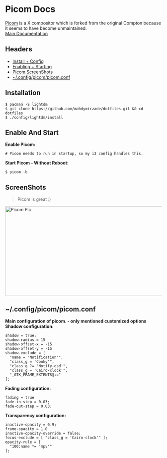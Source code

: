 # Picom Docs
[Picom](https://github.com/yshui/picom) is a X compositor which is forked from the original Compton because it seems to have become unmaintained.<br/>
[Main Documentation](https://github.com/yshui/picom/blob/next/README.md)

## Headers
- [Install + Config](#installation)
- [Enabling + Starting](#enable-and-start)
- [Picom ScreenShots](#screenshots)
- [~/.config/picom/picom.conf](#configpicompicomconf)

## Installation
```
$ pacman -S lightdm
$ git clone https://github.com/mahdymirzade/dotfiles.git && cd dotfiles
$ ./config/lightdm/install
```

## Enable And Start
**Enable Picom:**
```
# Picom needs to run in startup, so my i3 config handles this.
```
**Start Picom - Without Reboot:**
```
$ picom -b
```

## ScreenShots
> Picom is great :)

<img src="https://raw.githubusercontent.com/mahdymirzade/mahdymirzade/main/assets/dotfiles/picom.png" alt="Picom Pic" width="512" height="288">

## ~/.config/picom/picom.conf
**Main configuration of picom. - only mentioned customized options**
**Shadow configuration:**
```
shadow = true;
shadow-radius = 15
shadow-offset-x = -15
shadow-offset-y = -15
shadow-exclude = [
  "name = 'Notification'",
  "class_g = 'Conky'",
  "class_g ?= 'Notify-osd'",
  "class_g = 'Cairo-clock'",
  "_GTK_FRAME_EXTENTS@:c"
];
```
**Fading configuration:**
```
fading = true
fade-in-step = 0.03;
fade-out-step = 0.03;
```
**Transparency configuration:**
```
inactive-opacity = 0.9;
frame-opacity = 1.0
inactive-opacity-override = false;
focus-exclude = [ "class_g = 'Cairo-clock'" ];
opacity-rule = [
  "100:name *= 'mpv'"
];
```
